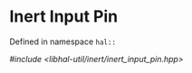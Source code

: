 # Inert Input Pin

Defined in namespace `hal::`

*#include <libhal-util/inert/inert_input_pin.hpp>*

```{doxygenclass} hal::inert_input_pin
```